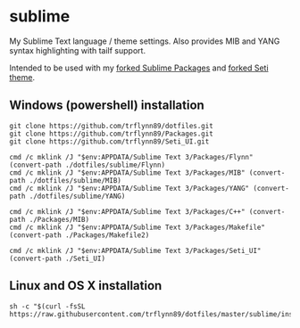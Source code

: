 # sublime

My Sublime Text language / theme settings. Also provides MIB and YANG syntax highlighting with tailf support.

Intended to be used with my [forked Sublime Packages](https://github.com/trflynn89/Packages) and [forked Seti theme](https://github.com/trflynn89/Seti_UI).

## Windows (powershell) installation

```
git clone https://github.com/trflynn89/dotfiles.git
git clone https://github.com/trflynn89/Packages.git
git clone https://github.com/trflynn89/Seti_UI.git

cmd /c mklink /J "$env:APPDATA/Sublime Text 3/Packages/Flynn" (convert-path ./dotfiles/sublime/Flynn)
cmd /c mklink /J "$env:APPDATA/Sublime Text 3/Packages/MIB" (convert-path ./dotfiles/sublime/MIB)
cmd /c mklink /J "$env:APPDATA/Sublime Text 3/Packages/YANG" (convert-path ./dotfiles/sublime/YANG)

cmd /c mklink /J "$env:APPDATA/Sublime Text 3/Packages/C++" (convert-path ./Packages/MIB)
cmd /c mklink /J "$env:APPDATA/Sublime Text 3/Packages/Makefile" (convert-path ./Packages/Makefile2)

cmd /c mklink /J "$env:APPDATA/Sublime Text 3/Packages/Seti_UI" (convert-path ./Seti_UI)
```

## Linux and OS X installation

```
sh -c "$(curl -fsSL https://raw.githubusercontent.com/trflynn89/dotfiles/master/sublime/install.sh)"
```
